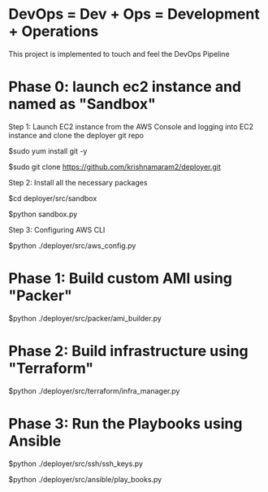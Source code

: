 # DevOps    =  Dev  +  Ops   =   Development + Operations
 
This project is implemented to touch and feel the DevOps Pipeline


# Phase 0: launch ec2 instance and named as "Sandbox"

Step 1: Launch EC2 instance from the AWS Console and logging into EC2 instance and clone the deployer git repo

$sudo yum install git -y

$sudo git clone https://github.com/krishnamaram2/deployer.git

Step 2: Install all the necessary packages  

$cd deployer/src/sandbox

$python sandbox.py

Step 3: Configuring AWS CLI

$python ./deployer/src/aws_config.py


# Phase 1: Build custom AMI using "Packer"

$python ./deployer/src/packer/ami_builder.py


# Phase 2: Build infrastructure using "Terraform"

$python ./deployer/src/terraform/infra_manager.py


# Phase 3: Run the Playbooks using Ansible 


$python ./deployer/src/ssh/ssh_keys.py

$python ./deployer/src/ansible/play_books.py
